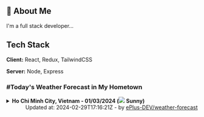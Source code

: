 ## 🚀 About Me
I'm a full stack developer...


## Tech Stack

**Client:** React, Redux, TailwindCSS

**Server:** Node, Express

### #Today's Weather Forecast in My Hometown



<details>
    <summary><b>Ho Chi Minh City, Vietnam - 01/03/2024 (<img src="https://cdn.weatherapi.com/weather/64x64/day/113.png" /> Sunny)</b>
    </summary>

    
<table>
    <tr>
        <th>Hour</th>
        <td>00:00</td><td>01:00</td><td>02:00</td><td>03:00</td><td>04:00</td><td>05:00</td><td>06:00</td><td>07:00</td><td>08:00</td><td>09:00</td><td>10:00</td><td>11:00</td><td>12:00</td><td>13:00</td><td>14:00</td><td>15:00</td><td>16:00</td><td>17:00</td><td>18:00</td><td>19:00</td><td>20:00</td><td>21:00</td><td>22:00</td><td>23:00</td>
    </tr>
    <tr>
        <th>Weather</th>
        <td><img src="https://cdn.weatherapi.com/weather/64x64/night/113.png"></img></td><td><img src="https://cdn.weatherapi.com/weather/64x64/night/113.png"></img></td><td><img src="https://cdn.weatherapi.com/weather/64x64/night/113.png"></img></td><td><img src="https://cdn.weatherapi.com/weather/64x64/night/113.png"></img></td><td><img src="https://cdn.weatherapi.com/weather/64x64/night/113.png"></img></td><td><img src="https://cdn.weatherapi.com/weather/64x64/night/113.png"></img></td><td><img src="https://cdn.weatherapi.com/weather/64x64/night/113.png"></img></td><td><img src="https://cdn.weatherapi.com/weather/64x64/day/113.png"></img></td><td><img src="https://cdn.weatherapi.com/weather/64x64/day/113.png"></img></td><td><img src="https://cdn.weatherapi.com/weather/64x64/day/113.png"></img></td><td><img src="https://cdn.weatherapi.com/weather/64x64/day/113.png"></img></td><td><img src="https://cdn.weatherapi.com/weather/64x64/day/113.png"></img></td><td><img src="https://cdn.weatherapi.com/weather/64x64/day/113.png"></img></td><td><img src="https://cdn.weatherapi.com/weather/64x64/day/113.png"></img></td><td><img src="https://cdn.weatherapi.com/weather/64x64/day/113.png"></img></td><td><img src="https://cdn.weatherapi.com/weather/64x64/day/113.png"></img></td><td><img src="https://cdn.weatherapi.com/weather/64x64/day/113.png"></img></td><td><img src="https://cdn.weatherapi.com/weather/64x64/day/113.png"></img></td><td><img src="https://cdn.weatherapi.com/weather/64x64/day/113.png"></img></td><td><img src="https://cdn.weatherapi.com/weather/64x64/night/113.png"></img></td><td><img src="https://cdn.weatherapi.com/weather/64x64/night/113.png"></img></td><td><img src="https://cdn.weatherapi.com/weather/64x64/night/113.png"></img></td><td><img src="https://cdn.weatherapi.com/weather/64x64/night/113.png"></img></td><td><img src="https://cdn.weatherapi.com/weather/64x64/night/113.png"></img></td>
    </tr>
    <tr>
        <th>Condition</th>
        <td width="200px">Clear </td><td width="200px">Clear</td><td width="200px">Clear </td><td width="200px">Clear </td><td width="200px">Clear </td><td width="200px">Clear </td><td width="200px">Clear </td><td width="200px">Sunny</td><td width="200px">Sunny</td><td width="200px">Sunny</td><td width="200px">Sunny</td><td width="200px">Sunny</td><td width="200px">Sunny</td><td width="200px">Sunny</td><td width="200px">Sunny</td><td width="200px">Sunny</td><td width="200px">Sunny</td><td width="200px">Sunny</td><td width="200px">Sunny</td><td width="200px">Clear </td><td width="200px">Clear </td><td width="200px">Clear </td><td width="200px">Clear </td><td width="200px">Clear </td>
    </tr>
    <tr>
        <th>Temperature</th>
        <td>26.6 °C</td><td>28 °C</td><td>26.1 °C</td><td>25.8 °C</td><td>25.3 °C</td><td>25 °C</td><td>24.7 °C</td><td>25.6 °C</td><td>27.7 °C</td><td>30.1 °C</td><td>32.2 °C</td><td>34.2 °C</td><td>35.7 °C</td><td>36.7 °C</td><td>37.3 °C</td><td>37.1 °C</td><td>35.3 °C</td><td>32.5 °C</td><td>29.9 °C</td><td>28.4 °C</td><td>28.1 °C</td><td>28 °C</td><td>27.7 °C</td><td>27.7 °C</td>
    </tr>
    <tr>
        <th>Wind</th>
        <td>18.4 kph</td><td>19.1 kph</td><td>15.5 kph</td><td>13.7 kph</td><td>10.8 kph</td><td>8.6 kph</td><td>7.9 kph</td><td>7.6 kph</td><td>9.4 kph</td><td>8.6 kph</td><td>7.2 kph</td><td>5.4 kph</td><td>4 kph</td><td>2.9 kph</td><td>3.2 kph</td><td>14.4 kph</td><td>24.5 kph</td><td>28.1 kph</td><td>25.6 kph</td><td>25.9 kph</td><td>24.8 kph</td><td>24.1 kph</td><td>22 kph</td><td>18.4 kph</td>
    </tr>
</table>

</details>

<div align="right">
    Updated at: 2024-02-29T17:16:21Z - by <a target="_blank"
        href="https://github.com/ePlus-DEV/weather-forecast">ePlus-DEV/weather-forecast</a>
</div>